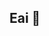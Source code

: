 ## Eai 👋

<!--
**MathHenr/MathHenr** is a ✨ _special_ ✨ repository because its `README.md` (this file) appears on your GitHub profile.

Here are some ideas to get you started:
- 😄 Pronouns: ...
- ⚡ Fun fact: ...

- 🏷 Meu nome é Matheus Henrique, e sou um jovem apaixonado por programação, e esta descoberta começou através do canal Curso em Vídeo. Tenho grande interesse em aprimorar constantemente minhas habilidades nas tecnologias que utilizo, que atualmente são JS, TypeScript e NodeJS, além de estar sempre em busca de aprender alguma linguagem nova. Atualmente sou aluno do 6º período de graduação de Engenharia Agrícola na Unicamp - Universidade Estadual de Campinas.
[<img src="https://w7.pngwing.com/pngs/32/567/png-transparent-unicamp-hd-logo.png">]

- 🔭 Gosto de fazer projetos que vão ser gratificantes para mim quando finalizados, além de que planeja-los e faze-los de maneira coesa e "limpa" me da um certo ânimo (disclaimer: meus primeiros projetos são uma bagunça e acabados do nada por falta de planjamento).

- 📘 Atualmente estou me aprimorando em JS, TS e Node, e buscando aprender C# e python.

- 📱 [<img src="https://img.shields.io/badge/LinkedIn-0077B5?style=for-the-badge&logo=linkedin&logoColor=white">](https://www.linkedin.com/in/matheus-henrique-sobrinho-987831188/)[<img src="https://img.shields.io/badge/Gmail-D14836?style=for-the-badge&logo=gmail&logoColor=white">]()[]

- 🚀 Skills: [<img src="https://img.shields.io/badge/JavaScript-F7DF1E?style=for-the-badge&logo=javascript&logoColor=black">][<img src="https://img.shields.io/badge/HTML5-E34F26?style=for-the-badge&logo=html5&logoColor=white">][<img src="https://img.shields.io/badge/CSS3-1572B6?style=for-the-badge&logo=css3&logoColor=white">][<img src="https://img.shields.io/badge/TypeScript-007ACC?style=for-the-badge&logo=typescript&logoColor=white">][<img src="https://img.shields.io/badge/React-20232A?style=for-the-badge&logo=react&logoColor=61DAFB">][<img src="https://img.shields.io/badge/Tailwind_CSS-38B2AC?style=for-the-badge&logo=tailwind-css&logoColor=white">][<img src="https://img.shields.io/badge/Udemy-EC5252?style=for-the-badge&logo=Udemy&logoColor=white">][<img src="https://img.shields.io/badge/Khan%20Academy-14BF96?style=for-the-badge&logo=Khan%20Academy&logoColor=white">][<img src="https://img.shields.io/badge/MDN_Web_Docs-black?style=for-the-badge&logo=mdnwebdocs&logoColor=white">]
-->

